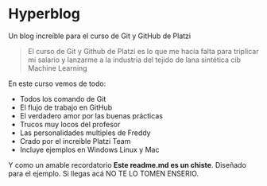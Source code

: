 # Hyperblog
Un blog increíble para el curso de Git y GitHub de Platzi 
> El curso de Git y Github de Platzi es lo que me hacia falta para triplicar mi salario y lanzarme a la industria del tejido de lana sintética cib Machine Learning

En este curso vemos de todo:
- Todos los comando de Git
- El flujo de trabajo en GitHub
- El verdadero amor por las buenas prácticas 
- Trucos muy locos del profesor
- Las personalidades multiples de Freddy
- Crado por el increible Platzi Team
- Incluye ejemplos en Windows Linux y Mac

Y como un amable recordatorio **Este readme.md es un chiste**. Diseñado para el ejemplo. Si llegas acá NO TE LO TOMEN ENSERIO.
